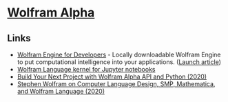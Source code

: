 # [Wolfram Alpha](https://www.wolframalpha.com/)

## Links

- [Wolfram Engine for Developers](https://www.wolfram.com/engine/) - Locally downloadable Wolfram Engine to put computational intelligence into your applications. ([Launch article](https://blog.stephenwolfram.com/2019/05/launching-today-free-wolfram-engine-for-developers/))
- [Wolfram Language kernel for Jupyter notebooks](https://github.com/WolframResearch/WolframLanguageForJupyter)
- [Build Your Next Project with Wolfram Alpha API and Python (2020)](https://martinheinz.dev/blog/36)
- [Stephen Wolfram on Computer Language Design, SMP, Mathematica, and Wolfram Language (2020)](https://www.infoq.com/podcasts/wolfram-language-mathematica/)
